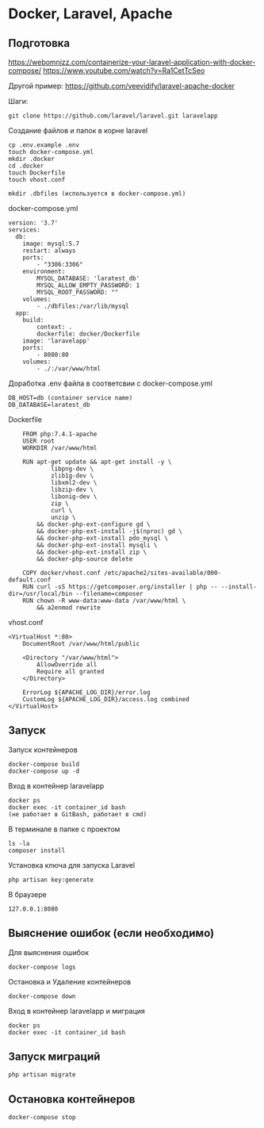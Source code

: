# Docker, Laravel, Apache

## Подготовка

https://webomnizz.com/containerize-your-laravel-application-with-docker-compose/
https://www.youtube.com/watch?v=Ra1CetTcSeo

Другой пример: https://github.com/veevidify/laravel-apache-docker

Шаги:

    git clone https://github.com/laravel/laravel.git laravelapp

Создание файлов и папок в корне laravel

    cp .env.example .env
    touch docker-compose.yml
    mkdir .docker
    cd .docker
    touch Dockerfile
    touch vhost.conf

    mkdir .dbfiles (используется в docker-compose.yml)

docker-compose.yml
```
version: '3.7'  
services:
  db:
    image: mysql:5.7
    restart: always
    ports: 
        - "3306:3306"
    environment:
        MYSQL_DATABASE: 'laratest_db'
        MYSQL_ALLOW_EMPTY_PASSWORD: 1
        MYSQL_ROOT_PASSWORD: ""
    volumes:
        - ./dbfiles:/var/lib/mysql
  app:
    build:
        context: .
        dockerfile: docker/Dockerfile
    image: 'laravelapp'
    ports:
        - 8080:80
    volumes:
        - ./:/var/www/html
```

Доработка .env файла в соответсвии с docker-compose.yml

    DB_HOST=db (container service name)
    DB_DATABASE=laratest_db   

Dockerfile
```
    FROM php:7.4.1-apache
    USER root
    WORKDIR /var/www/html

    RUN apt-get update && apt-get install -y \
            libpng-dev \
            zlib1g-dev \
            libxml2-dev \
            libzip-dev \
            libonig-dev \
            zip \
            curl \
            unzip \
        && docker-php-ext-configure gd \
        && docker-php-ext-install -j$(nproc) gd \
        && docker-php-ext-install pdo_mysql \
        && docker-php-ext-install mysqli \
        && docker-php-ext-install zip \
        && docker-php-source delete

    COPY docker/vhost.conf /etc/apache2/sites-available/000-default.conf
    RUN curl -sS https://getcomposer.org/installer | php -- --install-dir=/usr/local/bin --filename=composer
    RUN chown -R www-data:www-data /var/www/html \
        && a2enmod rewrite

```

vhost.conf
```
<VirtualHost *:80>
    DocumentRoot /var/www/html/public

    <Directory "/var/www/html">
        AllowOverride all
        Require all granted
    </Directory>

    ErrorLog ${APACHE_LOG_DIR}/error.log
    CustomLog ${APACHE_LOG_DIR}/access.log combined
</VirtualHost>
```
## Запуск

Запуск контейнеров

    docker-compose build
    docker-compose up -d

Вход в контейнер laravelapp

    docker ps
    docker exec -it container_id bash 
    (не работает в GitBash, работает в cmd)

В терминале в папке с проектом

    ls -la
    composer install

Установка ключа для запуска Laravel

    php artisan key:generate

В браузере

    127.0.0.1:8080

## Выяснение ошибок (если необходимо)

Для выяснения ошибок
  
    docker-compose logs

Остановка и Удаление контейнеров

    docker-compose down 

Вход в контейнер laravelapp и миграция

    docker ps
    docker exec -it container_id bash

## Запуск миграций

    php artisan migrate

## Остановка контейнеров

    docker-compose stop



    








